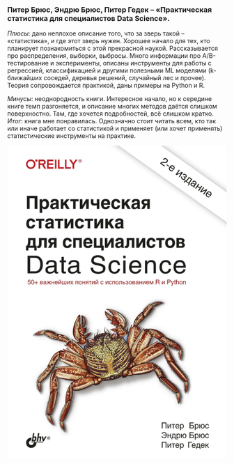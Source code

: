 ### Питер Брюс, Эндрю Брюс, Питер Гедек – «Практическая статистика для специалистов Data Science».
_Плюсы_: дано неплохое описание того, что за зверь такой – «статистика», и где этот зверь нужен. Хорошее начало для тех, кто планирует познакомиться с этой прекрасной наукой. Рассказывается про распределения, выборки, выбросы. Много информации про А/В-тестирование и эксперименты, описаны инструменты для работы с регрессией, классификацией и другими полезными ML моделями (k-ближайших соседей, деревья решений, случайный лес и прочее). Теория сопровождается практикой, даны примеры на Python и R.

_Минусы_: неоднородность книги. Интересное начало, но к середине книге темп разгоняется, и описание многих методов даётся слишком поверхностно. Там, где хочется подробностей, всё слишком кратко.
_Итог_: книга мне понравилась. Однозначно стоит читать всем, кто так или иначе работает со статистикой и применяет (или хочет применять) статистические инструменты на практике.

![Практическая статистика для специалистов DS](https://github.com/TalkoDenis/Books/blob/main/Practical_Statistics_for_Data_Scientists/%D0%9F%D1%80%D0%B0%D0%BA%D1%82%D0%B8%D1%87%D0%B5%D1%81%D0%BA%D0%B0%D1%8F%20%D1%81%D1%82%D0%B0%D1%82%D0%B8%D1%81%D1%82%D0%B8%D0%BA%D0%B0%20%D0%B4%D0%BB%D1%8F%20%D1%81%D0%BF%D0%B5%D1%86%D0%B8%D0%B0%D0%BB%D0%B8%D1%81%D1%82%D0%BE%D0%B2%20DS.jpg)
